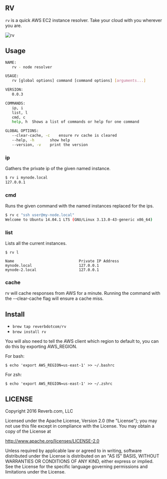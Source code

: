 RV
---

`rv` is a quick AWS EC2 instance resolver. Take your cloud with you wherever you are.

![rv](http://i.imgur.com/XHNglPk.jpg?1)

## Usage
```BASH
NAME:
   rv - node resolver

USAGE:
   rv [global options] command [command options] [arguments...]

VERSION:
   0.0.3

COMMANDS:
   ip, i
   list, l
   cmd, c
   help, h	Shows a list of commands or help for one command

GLOBAL OPTIONS:
   --clear-cache, -c	ensure rv cache is cleared
   --help, -h		show help
   --version, -v	print the version
```

### ip
Gathers the private ip of the given named instance.
```Bash
$ rv i mynode.local
127.0.0.1
```

### cmd
Runs the given command with the named instances replaced for the ips.
```Bash
$ rv c "ssh user@my-node.local"
Welcome to Ubuntu 14.04.1 LTS (GNU/Linux 3.13.0-43-generic x86_64)
```

### list
Lists all the current instances.
```
$ rv l

Name                             Private IP Address
mynode.local                     127.0.0.1
mynode-2.local                   127.0.0.1
```


### cache
rv will cache responses from AWS for a minute. Running the command with the --clear-cache flag will ensure a cache miss.

## Install
* `brew tap reverbdotcom/rv`
* `brew install rv`

You will also need to tell the AWS client which region to default to, you can do this by exporting AWS_REGION.

For bash:
```
$ echo 'export AWS_REGION=us-east-1' >> ~/.bashrc
```

For zsh:
```
$ echo 'export AWS_REGION=us-east-1' >> ~/.zshrc
```

## LICENSE

Copyright 2016 Reverb.com, LLC

Licensed under the Apache License, Version 2.0 (the "License");
you may not use this file except in compliance with the License.
You may obtain a copy of the License at

http://www.apache.org/licenses/LICENSE-2.0

Unless required by applicable law or agreed to in writing, software
distributed under the License is distributed on an "AS IS" BASIS,
WITHOUT WARRANTIES OR CONDITIONS OF ANY KIND, either express or implied.
See the License for the specific language governing permissions and
limitations under the License.
